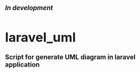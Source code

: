<b><h2>*In development*<h2></b>

# laravel_uml
Script for generate UML diagram in laravel application
